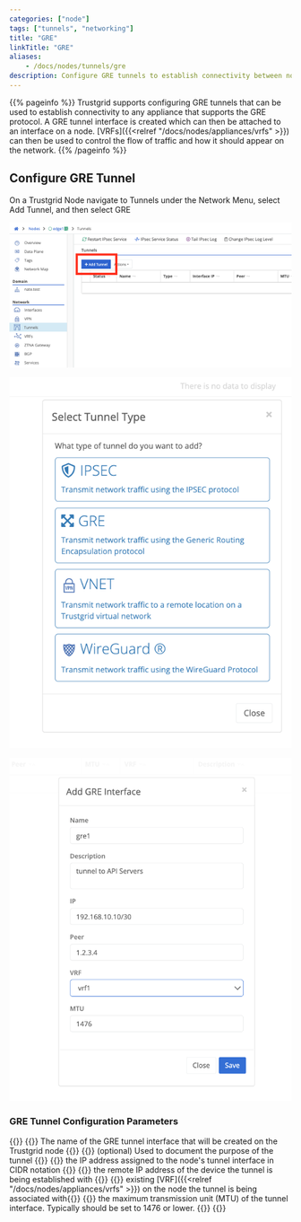 ```yaml
---
categories: ["node"]
tags: ["tunnels", "networking"]
title: "GRE"
linkTitle: "GRE"
aliases: 
    - /docs/nodes/tunnels/gre
description: Configure GRE tunnels to establish connectivity between nodes and external devices
---
```



{{% pageinfo %}}
Trustgrid supports configuring GRE tunnels that can be used to establish connectivity to any appliance that supports the GRE protocol.
A GRE tunnel interface is created which can then be attached to an interface on a node. [VRFs]({{<relref "/docs/nodes/appliances/vrfs" >}}) can then be used to control the flow of traffic and how it should appear on the network. 
{{% /pageinfo %}}

## Configure GRE Tunnel 
On a Trustgrid Node navigate to Tunnels under the Network Menu, select Add Tunnel, and then select GRE

![img](add_tunnel.png)

![img](add_gre.png)

![img](gre.png)

### GRE Tunnel Configuration Parameters

{{<fields>}}
{{<field Name>}} The name of the GRE tunnel interface that will be created on the Trustgrid node {{</field>}}
{{<field Description>}} (optional) Used to document the purpose of the tunnel {{</field>}}
{{<field IP>}} the IP address assigned to the node's tunnel interface in CIDR notation {{</field>}}
{{<field Peer>}} the remote IP address of the device the tunnel is being established with {{</field>}}
{{<field VRF>}} existing [VRF]({{<relref "/docs/nodes/appliances/vrfs" >}}) on the node the tunnel is being associated with{{</field>}}
{{<field MTU>}} the maximum transmission unit (MTU) of the tunnel interface. Typically should be set to 1476 or lower. {{</field>}}
{{</fields>}}